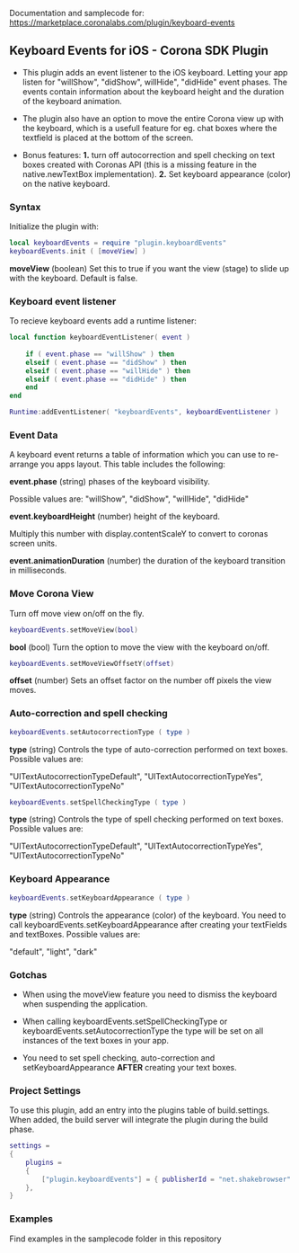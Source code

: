 
Documentation and samplecode for:
https://marketplace.coronalabs.com/plugin/keyboard-events
## **Keyboard Events for iOS - Corona SDK Plugin**

* This plugin adds an event listener to the iOS keyboard. Letting your app listen for "willShow", "didShow", willHide", "didHide" event phases. The events contain information about the keyboard height and the duration of the keyboard animation.

* The plugin also have an option to move the entire Corona view up with the keyboard, which is a usefull feature for eg. chat boxes where the textfield is placed at the bottom of the screen.

* Bonus features: **1.** turn off autocorrection and spell checking on text boxes created with Coronas API (this is a missing feature in the native.newTextBox implementation). **2.** Set keyboard appearance (color) on the native keyboard.

### **Syntax**
Initialize the plugin with:


```lua
local keyboardEvents = require "plugin.keyboardEvents"
keyboardEvents.init ( [moveView] )
```

**moveView** 
(boolean) Set this to true if you want the view (stage) to slide up with the keyboard. Default is false.  

### **Keyboard event listener**

To recieve keyboard events add a runtime listener:

```lua
local function keyboardEventListener( event )
    
    if ( event.phase == "willShow" ) then
    elseif ( event.phase == "didShow" ) then
    elseif ( event.phase == "willHide" ) then
    elseif ( event.phase == "didHide" ) then
    end
end

Runtime:addEventListener( "keyboardEvents", keyboardEventListener )
```

### Event Data
A keyboard event returns a table of information which you can use to re-arrange you apps layout. This table includes the following:

**event.phase** (string) phases of the keyboard visibility.

Possible values are: "willShow", "didShow", "willHide", "didHide"

**event.keyboardHeight** (number) height of the keyboard.

Multiply this number with display.contentScaleY to convert to coronas screen units.

**event.animationDuration** (number) the duration of the keyboard transition in milliseconds.


### Move Corona View

Turn off move view on/off on the fly.

```lua
keyboardEvents.setMoveView(bool)
```
**bool** (bool) Turn the option to move the view with the keyboard on/off.

```lua
keyboardEvents.setMoveViewOffsetY(offset)
```
**offset** (number) Sets an offset factor on the number off pixels the view moves.


### Auto-correction and spell checking

```lua
keyboardEvents.setAutocorrectionType ( type )
```
**type** (string) Controls the type of auto-correction performed on text boxes. Possible values are:

"UITextAutocorrectionTypeDefault", "UITextAutocorrectionTypeYes", "UITextAutocorrectionTypeNo"




```lua
keyboardEvents.setSpellCheckingType ( type )
```
**type** (string) Controls the type of spell checking performed on text boxes. Possible values are:

"UITextAutocorrectionTypeDefault", "UITextAutocorrectionTypeYes", "UITextAutocorrectionTypeNo"


### Keyboard Appearance

```lua
keyboardEvents.setKeyboardAppearance ( type )
```
**type** (string) Controls the appearance (color) of the keyboard. You need to call keyboardEvents.setKeyboardAppearance after creating your textFields and textBoxes. Possible values are:

"default", "light", "dark"


### **Gotchas**
* When using the moveView feature you need to dismiss the keyboard when suspending the application.

* When calling keyboardEvents.setSpellCheckingType or keyboardEvents.setAutocorrectionType the type will be set on all instances of the text boxes in your app.

* You need to set spell checking, auto-correction and setKeyboardAppearance **AFTER** creating your text boxes. 
 
### **Project Settings**
To use this plugin, add an entry into the plugins table of build.settings. When added, the build server will integrate the plugin during the build phase.
```lua
settings =
{
    plugins =
    {
        ["plugin.keyboardEvents"] = { publisherId = "net.shakebrowser" }
    },      
}
```

### **Examples**

Find examples in the samplecode folder in this repository
